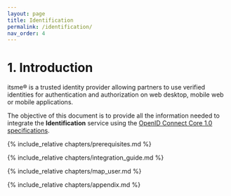 ```yaml
---
layout: page
title: Identification
permalink: /identification/
nav_order: 4
---
```


# 1. Introduction
itsme® is a trusted identity provider allowing partners to use verified identities for authentication and authorization on web desktop, mobile web or mobile applications. 

The objective of this document is to provide all the information needed to integrate the **Identification** service using the <a href="http://openid.net/specs/openid-connect-core-1_0.html" target="blank">OpenID Connect Core 1.0 specifications</a>.

{% include_relative chapters/prerequisites.md %}

{% include_relative chapters/integration_guide.md %}

{% include_relative chapters/map_user.md %}

{% include_relative chapters/appendix.md %}


